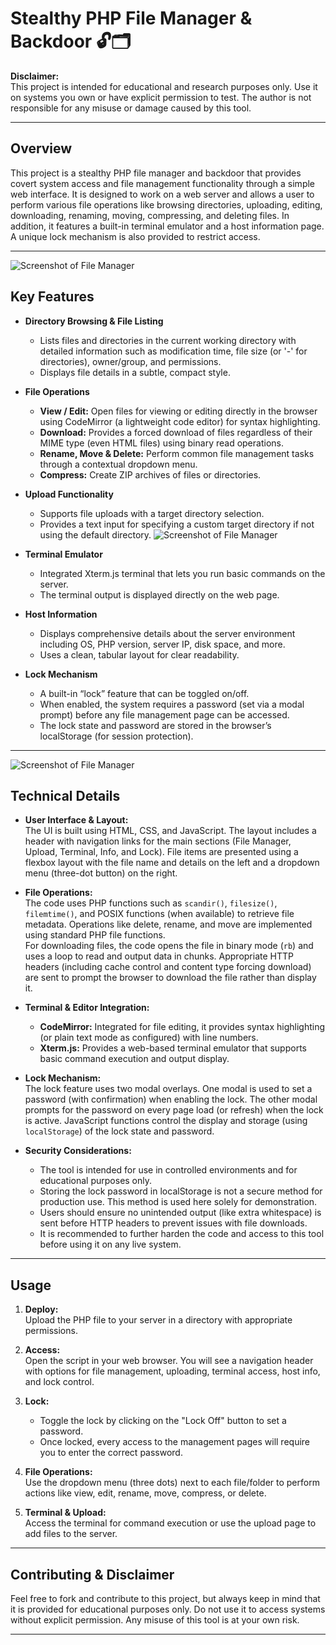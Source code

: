 # Stealthy PHP File Manager & Backdoor 🔓🗂️

**Disclaimer:**  
This project is intended for educational and research purposes only. Use it on systems you own or have explicit permission to test. The author is not responsible for any misuse or damage caused by this tool.

---

## Overview

This project is a stealthy PHP file manager and backdoor that provides covert system access and file management functionality through a simple web interface. It is designed to work on a web server and allows a user to perform various file operations like browsing directories, uploading, editing, downloading, renaming, moving, compressing, and deleting files. In addition, it features a built-in terminal emulator and a host information page. A unique lock mechanism is also provided to restrict access.

---
![Screenshot of File Manager](11.png)

## Key Features

- **Directory Browsing & File Listing**  
  - Lists files and directories in the current working directory with detailed information such as modification time, file size (or '-' for directories), owner/group, and permissions.
  - Displays file details in a subtle, compact style.

- **File Operations**  
  - **View / Edit:** Open files for viewing or editing directly in the browser using CodeMirror (a lightweight code editor) for syntax highlighting.
  - **Download:** Provides a forced download of files regardless of their MIME type (even HTML files) using binary read operations.
  - **Rename, Move & Delete:** Perform common file management tasks through a contextual dropdown menu.
  - **Compress:** Create ZIP archives of files or directories.

- **Upload Functionality**  
  - Supports file uploads with a target directory selection.  
  - Provides a text input for specifying a custom target directory if not using the default directory.
![Screenshot of File Manager](12.png)
- **Terminal Emulator**  
  - Integrated Xterm.js terminal that lets you run basic commands on the server.
  - The terminal output is displayed directly on the web page.

- **Host Information**  
  - Displays comprehensive details about the server environment including OS, PHP version, server IP, disk space, and more.
  - Uses a clean, tabular layout for clear readability.

- **Lock Mechanism**  
  - A built-in “lock” feature that can be toggled on/off.  
  - When enabled, the system requires a password (set via a modal prompt) before any file management page can be accessed.
  - The lock state and password are stored in the browser’s localStorage (for session protection).

---
![Screenshot of File Manager](13.png)
## Technical Details

- **User Interface & Layout:**  
  The UI is built using HTML, CSS, and JavaScript. The layout includes a header with navigation links for the main sections (File Manager, Upload, Terminal, Info, and Lock). File items are presented using a flexbox layout with the file name and details on the left and a dropdown menu (three-dot button) on the right.

- **File Operations:**  
  The code uses PHP functions such as `scandir()`, `filesize()`, `filemtime()`, and POSIX functions (when available) to retrieve file metadata. Operations like delete, rename, and move are implemented using standard PHP file functions.  
  For downloading files, the code opens the file in binary mode (`rb`) and uses a loop to read and output data in chunks. Appropriate HTTP headers (including cache control and content type forcing download) are sent to prompt the browser to download the file rather than display it.

- **Terminal & Editor Integration:**  
  - **CodeMirror:** Integrated for file editing, it provides syntax highlighting (or plain text mode as configured) with line numbers.  
  - **Xterm.js:** Provides a web-based terminal emulator that supports basic command execution and output display.

- **Lock Mechanism:**  
  The lock feature uses two modal overlays. One modal is used to set a password (with confirmation) when enabling the lock. The other modal prompts for the password on every page load (or refresh) when the lock is active. JavaScript functions control the display and storage (using `localStorage`) of the lock state and password.

- **Security Considerations:**  
  - The tool is intended for use in controlled environments and for educational purposes only.
  - Storing the lock password in localStorage is not a secure method for production use. This method is used here solely for demonstration.
  - Users should ensure no unintended output (like extra whitespace) is sent before HTTP headers to prevent issues with file downloads.
  - It is recommended to further harden the code and access to this tool before using it on any live system.

---

## Usage

1. **Deploy:**  
   Upload the PHP file to your server in a directory with appropriate permissions.

2. **Access:**  
   Open the script in your web browser. You will see a navigation header with options for file management, uploading, terminal access, host info, and lock control.

3. **Lock:**  
   - Toggle the lock by clicking on the "Lock Off" button to set a password.
   - Once locked, every access to the management pages will require you to enter the correct password.

4. **File Operations:**  
   Use the dropdown menu (three dots) next to each file/folder to perform actions like view, edit, rename, move, compress, or delete.

5. **Terminal & Upload:**  
   Access the terminal for command execution or use the upload page to add files to the server.

---

## Contributing & Disclaimer

Feel free to fork and contribute to this project, but always keep in mind that it is provided for educational purposes only. Do not use it to access systems without explicit permission. Any misuse of this tool is at your own risk.

---

